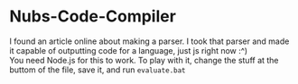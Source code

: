 # Nubs-Code-Compiler
I found an article online about making a parser. I took that parser and made it capable of outputting code for a language, just js right now :^)\
You need Node.js for this to work. To play with it, change the stuff at the buttom of the file, save it, and run `evaluate.bat`
